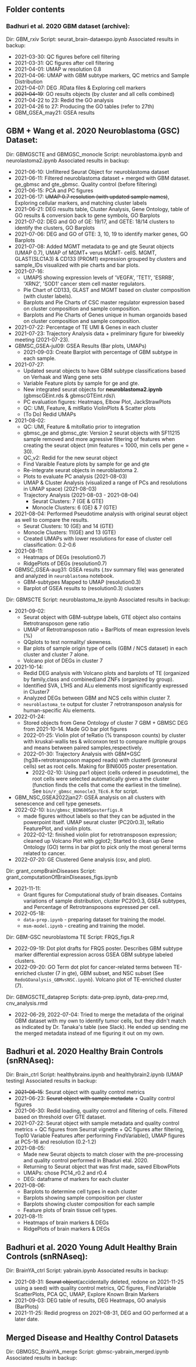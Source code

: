 ## Folder contents

### Badhuri et al. 2020 GBM dataset (archive): 

Dir: GBM_rxiv
Script: seurat_brain-dataexpo.ipynb
Associated results in backup:

- 2021-03-30: QC figures before cell filtering
- 2021-03-31: QC figures after cell filtering
- 2021-04-01: UMAP w resolution 0.8
- 2021-04-06: UMAP with GBM subtype markers, QC metrics and Sample Distribution
- 2021-04-07: DEG .RData files & Exploring cell markers 
- ~~2021-04-19~~: GO results objects (by cluster and all cells combined)
- 2021-04-22 to 23: Redid the GO analysis
- 2021-04-26 to 27: Producing the GO tables (refer to 27th)
- GBM_GSEA_may21: GSEA results

## GBM + Wang et al. 2020 Neuroblastoma (GSC) Dataset:

Dir: GBMGSCTE and GBMGSC_monocle
Script: neuroblastoma.ipynb and neurolastoma2.ipynb
Associated results in backup:

- 2021-06-10: Unfiltered Seurat Object for neuroblastoma dataset
- 2021-06-11: Filtered neuroblastoma dataset + merged with GBM dataset. ge_gbmsc and gte_gbmsc. Quality control (before filtering)
- 2021-06-15: PCA and PC figures
- 2021-06-17: ~~UMAP 0.7 resolution (with updated sample names)~~, Exploring cellular markers, and matching cluster labels
- 2021-06-21: DEG results table, Cluster Analysis, Gene Ontology, table of GO results & conversion back to gene symbols, GO Barplots
- 2021-07-02: DEG and GO of GE: 19/17, and GETE: 18/14 clusters to identify the clusters, GO Barplots
- 2021-07-06: DEG and GO of GTE: 3, 10, 19 to identify marker genes, GO Barplots
- 2021-07-08: Added MGMT metadata to ge and gte Seurat objects (UMAP 0.7), UMAP of MGMT+ verus MGMT- cellS. MGMT, GLAST(SLC1A3) & CD133 (PROM1) expression grouped by clusters and sample_IDs visualized with pie charts and bar plots. 
- 2021-07-16: 
    - UMAPS showing expression levels of 'VEGFA', 'TET1', 'ESRRB', 'XRN2', 'SOD1' cancer stem cell master regulators.
    - Pie Chart of CD133, GLAST and MGMT based on cluster composition (with cluster labels).
    - Barplots and Pie Charts of CSC master regulator expression based on cluster composition and sample composition. 
    - Barplots and Pie Charts of Genes unique in human organoids based on cluster composition and sample composition.
- 2021-07-22: Percentage of TE UMI & Genes in each cluster 
- 2021-07-23: Trajectory Analysis data + preliminary figure for biweekly meeting (2021-07-23).
- GBMSC_GSEA-jul09: GSEA Results (Bar plots, UMAPs)
    - 2021-09-03: Create Barplot with percentage of GBM subtype in each sample. 
- 2021-07-27: 
    - Updated seurat objects to have GBM subtype classifications based on Verhaak and Wang gene sets
    - Variable Feature plots by sample for ge and gte. 
    - New integrated seurat objects for **neuroblastoma2.ipynb** (gbmscGEint.rds & gbmscGTEint.rds)\
    - PC evaluation figures: Heatmaps, Elbow Plot, JackStrawPlots
    - QC: UMI, Feature, & mitRatio ViolinPlots & Scatter plots
    - (To Do) Redid UMAPs 
- 2021-08-02:
    - QC: UMI, Feature & mitoRatio prior to integration
    - gbmsc_ge and gbmsc_gte: Version 2 seurat objects with SF11215 sample removed and more agressive filtering of features when creating the seurat object (min features = 1000, min cells per gene = 30).
    - QC_v2: Redid for the new seurat object
    - Find Varaible Feature plots by sample for ge and gte
    - Re-integrate seurat objects in neuroblastoma 2.
    - Plots to evaluate PC analysis (2021-08-03)
    - UMAP & Cluster Analysis (visualized a range of PCs and resolutions in UMAP space) (2021-08-03)
    - Trajectory Analysis (2021-08-03 - 2021-08-04)
        - Seurat Clusters: 7 (GE & GTE)
        - Monocle Clusters: 6 (GE) & 7 (GTE)
- 2021-08-04: Performed Pseudotime analysis with original seurat object as well to compare the results. 
    - Seurat Clusters: 10 (GE) and 14 (GTE)
    - Monocle Clusters: 11(GE) and 13 (GTE)
    - Created UMAPs with lower resolutions for ease of cluster cell classification: 0.2-0.6
- 2021-08-11:
    - Heatmaps of DEGs (resolution0.7)
    - RidgePlots of DEGs (resolution0.7)
- GBMSC_GSEA-aug31: GSEA results (.tsv summary file) was generated and analyzed in `neuroblastoma` notebook. 
    - GBM-subtypes Mapped to UMAP (resolution0.3)
    - Barplot of GSEA results to (resolution0.3) clusters


Dir: GBMSCTE 
Script: neuroblastoma_te.ipynb
Associated results in backup: 

- 2021-09-02: 
    - Seurat object with GBM-subtype labels, GTE object also contains Retrotransposon gene ratio
    - UMAP of Retrotransposon ratio + BarPlots of mean expression levels (%)
    - QQplots to test normality/ skewness. 
    - Bar plots of sample origin type of cells (GBM / NCS dataset) in each cluster and cluster 7 alone. 
    - Volcano plot of DEGs in cluster 7
- 2021-10-14:
    - Redid DEG analysis with Volcano plots and barplots of TE (organized by family,class and combined)and ZNFs (organized by group). 
    - Identified SVA, L1HS and ALu elements most significantly expressed in Cluster7
    - Analyzed DEGs between GBM and NCS cells within cluster 7. 
    - `neuroblastoma_te` output for cluster 7 retrotransposon analysis for human-specific Alu elements. 
- 2022-01-24:
    - Stored objects from Gene Ontology of cluster 7 GBM + GBMSC DEG from 2021-10-14. Made GO bar plot figures
   - 2022-01-25: Violin plot of teRatio (% transposon counts) by cluster with kruskal-wallis tes & wilconxon test to compare multiple groups and means between paired samples,respectively. 
   - 2022-01-30: Trajectory Analysis with GBM+GSC (hg38+retrotransposon mapped reads) with cluster6 (proneural cells) set as root cells. Making for BIN6005 poster presentation.
      - 2022-02-10: Using par1 object (cells ordered in pseudotime), the root cells were selected automatically given a the cluster (function finds the cells that come the earliest in the timeline). See `bin/r_gbmsc_monocle3_TEc6.R` for script.
- GBM_NSC_GSEA2022jan27: GSEA analysis on all clusters with senescence and cell type genesets.
- 2022-02-10: `bin/gbmsc_BIN6005posterfigs.R`
   - made figures without labels so that they can be adjusted in the powerpoint itself. UMAP seurat cluster (PC20r0.3), teRatio FeaturePlot, and violin plots. 
   - 2022-02-12: finished violin plot for retrotransposon expression; cleaned up Volcano Plot with gglot2; Started to clean up Gene Ontology (GO) terms in bar plot to pick only the most general terms related to cancer. 
- 2022-07-20: GE Clustered Gene analysis (csv, and plot). 

Dir: grant_compBrainDiseases
Script: grant_computationOfBrainDiseases_figs.ipynb 

- 2021-11-11:
    - Grant figures for Computational study of brain diseases. Contains variations of sample distribution, cluster PC20r0.3, GSEA subtypes, and Percentage of Retrotransposons expressed per cell. 
- 2022-05-18: 
    - `data-prep.ipynb` - preparing dataset for training the model.
    - `msm-model.ipynb` - creating and training the model.

Dir: GBM-GSC neuroblastoma TE
Script: FRQS_figs.R

- 2022-09-19: Dot plot drafts for FRQS poster. Describes GBM subtype marker differential expression across GSEA GBM subtype labeled clusters. 
- 2022-09-20: GO Term dot plot for cancer-related terms between TE-enriched cluster (7 in gte), GBM subset, and NSC subset (See `RedoGOanalysis_GBMvsNSC.ipynb`). Volcano plot of TE-enriched cluster (7). 

Dir: GBMGSCTE_dataprep
Scripts: data-prep.ipynb, data-prep.rmd, cnv_analysis.rmd

- 2022-06-29, 2022-07-04: Tried to merge the metadata of the original GBM dataset with my own to identify tumor cells, but they didn't match as indicated by Dr. Tanaka's table (see Slack). He ended up sending me the merged metadata instead of me figuring it out on my own. 


## Badhuri et al. 2020 Healthy Brain Controls (snRNAseq):

Dir: Brain_ctrl
Script: healthybrains.ipynb and healthybrain2.ipynb (UMAP testing)
Associated results in backup:

- ~~2021-06-15~~: Seurat object with quality control metrics
- 2021-06-23: ~~Seurat object with sample metadata~~ + Quality control figures
- 2021-06-30: Redid loading, quality control and filtering of cells. Filtered based on threshold over GTE dataset. 
- 2021-07-22: Seurat object with sample metadata and quality control metrics + QC figures from Seurrat vignette + QC figures after filtering, Top10 Variable Features after performing FindVariable(), UMAP figures at PC5-16 and resolution (0.2-1.2)
- 2021-08-05: 
    - Made new Seurat objects to match closer with the pre-processing and quality control performed in Bhaduri etal. 2020. 
    - Returning to Seurat object that was first made, saved ElbowPlots
    - UMAPs: chose PC14_r0.2 and r0.4
    - DEG: dataframe of markers for each cluster
- 2021-08-06: 
    - Barplots to determine cell types in each cluster 
    - Barplots showing sample composition per cluster
    - Barplots showing cluster composition for each sample 
    - Feature plots of brain tissue cell types. 
- 2021-08-11:
    - Heatmaps of brain markers & DEGs
    - RidgePlots of brain markers & DEGs

## Badhuri et al. 2020 Young Adult Healthy Brain Controls (snRNAseq):

Dir: BrainYA_ctrl
Script: yabrain.ipynb
Associated results in backup:

- 2021-08-31: ~~Seurat object~~(accidentally deleted, redone on 2021-11-25 using a seed) with quality control metrics, QC figures, FindVariable ScatterPlots, PCA QC, UMAP, Explore Known Brain Markers 
- 2021-09-03: DEG table of results, DEG Heatmaps, GO analysis (BarPlots)
- 2021-11-25: Redid progress on 2021-08-31, DEG and GO performed at a later date. 

## Merged Disease and Healthy Control Datasets

Dir: GBMGSC_BrainYA_merge
Script: gbmsc-yabrain_merged.ipynb
Associated results in backup:


